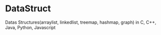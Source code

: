 # DataStruct
Datas Structures(arraylist, linkedlist, treemap, hashmap, graph) in C, C++, Java, Python, Javascript
